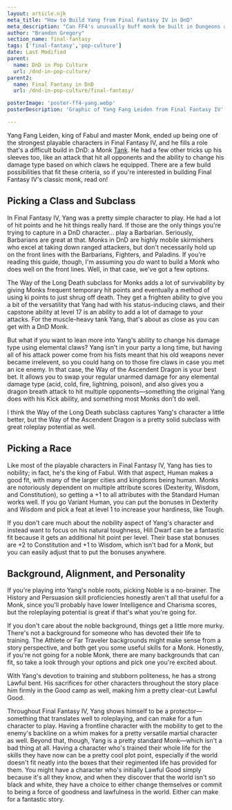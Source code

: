```yaml
---
layout: article.njk
meta_title: "How to Build Yang from Final Fantasy IV in DnD"
meta_description: "Can FF4's unusually buff monk be built in Dungeons and Dragons? Well, you can get pretty close! Here's an odd monk build with high survivability."
author: "Brandon Gregory"
section_name: final-fantasy
tags: ['final-fantasy','pop-culture']
date: Last Modified
parent:
  name: DnD in Pop Culture
  url: /dnd-in-pop-culture/
parent2:
  name: Final Fantasy in DnD
  url: /dnd-in-pop-culture/final-fantasy/

posterImage: 'poster-ff4-yang.webp'
posterDescription: 'Graphic of Yang Fang Leiden from Final Fantasy IV'

---
```


Yang Fang Leiden, king of Fabul and master Monk, ended up being one of the strongest playable characters in Final Fantasy IV, and he fills a role that's a difficult build in DnD: a Monk [Tank](/5e-build-guides/tank-builds/). He had a few other tricks up his sleeves too, like an attack that hit all opponents and the ability to change his damage type based on which claws he equipped. There are a few build possibilities that fit these criteria, so if you're interested in building Final Fantasy IV's classic monk, read on!

## Picking a Class and Subclass

In Final Fantasy IV, Yang was a pretty simple character to play. He had a lot of hit points and he hit things really hard. If those are the only things you're trying to capture in a DnD character... play a Barbarian. Seriously, Barbarians are great at that. Monks in DnD are highly mobile skirmishers who excel at taking down ranged attackers, but don't necessarily hold up on the front lines with the Barbarians, Fighters, and Paladins. If you're reading this guide, though, I'm assuming you _do_ want to build a Monk who does well on the front lines. Well, in that case, we've got a few options.

The Way of the Long Death subclass for Monks adds a lot of survivability by giving Monks frequent temporary hit points and eventually a method of using ki points to just shrug off death. They get a frighten ability to give you a bit of the versatility that Yang had with his status-inducing claws, and their capstone ability at level 17 is an ability to add a lot of damage to your attacks. For the muscle-heavy tank Yang, that's about as close as you can get with a DnD Monk.

But what if you want to lean more into Yang's ability to change his damage type using elemental claws? Yang isn't in your party a long time, but having all of his attack power come from his fists meant that his old weapons never became irrelevent, so you could hang on to those fire claws in case you met an ice enemy. In that case, the Way of the Ascendent Dragon is your best bet. It allows you to swap your regular unarmed damage for any elemental damage type (acid, cold, fire, lightning, poison), and also gives you a dragon breath attack to hit multiple opponents—something the original Yang does with his Kick ability, and something most Monks don't do well.

I think the Way of the Long Death subclass captures Yang's character a little better, but the Way of the Ascendent Dragon is a pretty solid subclass with great roleplay potential as well.

## Picking a Race

Like most of the playable characters in Final Fantasy IV, Yang has ties to nobility; in fact, he's the king of Fabul. With that aspect, Human makes a good fit, with many of the larger cities and kingdoms being human. Monks are notoriously dependent on multiple attribute scores (Dexterity, Wisdom, and Constitution), so getting a +1 to all attributes with the Standard Human works well. If you go Variant Human, you can put the bonuses in Dexterity and Wisdom and pick a feat at level 1 to increase your hardiness, like Tough.

If you don't care much about the nobility aspect of Yang's character and instead want to focus on his natural toughness, Hill Dwarf can be a fantastic fit because it gets an additional hit point per level. Their base stat bonuses are +2 to Constitution and +1 to Wisdom, which isn't bad for a Monk, but you can easily adjust that to put the bonuses anywhere.

## Background, Alignment, and Personality

If you're playing into Yang's noble roots, picking Noble is a no-brainer. The History and Persuasion skill proficiencies honestly aren't all that useful for a Monk, since you'll probably have lower Intelligence and Charisma scores, but the roleplaying potential is great if that's what you're going for.

If you don't care about the noble background, things get a little more murky. There's not a background for someone who has devoted their life to training. The Athlete or Far Traveler backgrounds might make sense from a story perspective, and both get you some useful skills for a Monk. Honestly, if you're not going for a noble Monk, there are many backgrounds that can fit, so take a look through your options and pick one you're excited about.

With Yang's devotion to training and stubborn politeness, he has a strong Lawful bent. His sacrifices for other characters throughout the story place him firmly in the Good camp as well, making him a pretty clear-cut Lawful Good.

Throughout Final Fantasy IV, Yang shows himself to be a protector—something that translates well to roleplaying, and can make for a fun character to play. Having a frontline character with the mobility to get to the enemy's backline on a whim makes for a pretty versatile martial character as well. Beyond that, though, Yang is a pretty standard Monk—which isn't a bad thing at all. Having a character who's trained their whole life for the skills they have now can be a pretty cool plot point, especially if the world doesn't fit neatly into the boxes that their regimented life has provided for them. You might have a character who's initially Lawful Good simply because it's all they know, and when they discover that the world isn't so black and white, they have a choice to either change themselves or commit to being a force of goodness and lawfulness in the world. Either can make for a fantastic story.